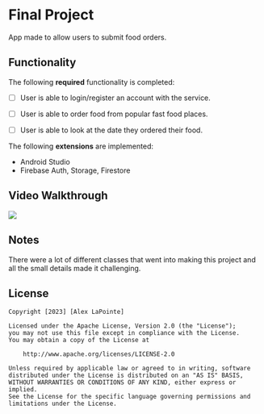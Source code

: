 # Final Project

App made to allow users to submit food orders.

## Functionality 

The following **required** functionality is completed:

* [ ] User is able to login/register an account with the service.
* [ ] User is able to order food from popular fast food places.
* [ ] User is able to look at the date they ordered their food.


The following **extensions** are implemented:

* Android Studio
* Firebase Auth, Storage, Firestore

## Video Walkthrough

![](airbnbclonepreview.gif)

## Notes

There were a lot of different classes that went into making this project and all the small details made it challenging.

## License

    Copyright [2023] [Alex LaPointe]

    Licensed under the Apache License, Version 2.0 (the "License");
    you may not use this file except in compliance with the License.
    You may obtain a copy of the License at

        http://www.apache.org/licenses/LICENSE-2.0

    Unless required by applicable law or agreed to in writing, software
    distributed under the License is distributed on an "AS IS" BASIS,
    WITHOUT WARRANTIES OR CONDITIONS OF ANY KIND, either express or implied.
    See the License for the specific language governing permissions and
    limitations under the License.
